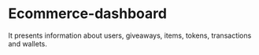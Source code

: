 # Ecommerce-dashboard
It presents information about users, giveaways, items, tokens, transactions and wallets.

